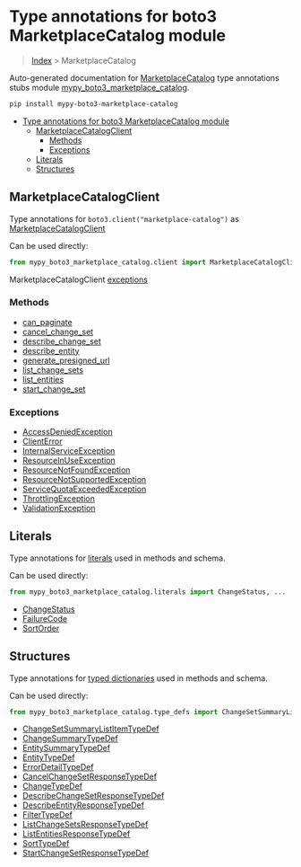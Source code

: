 # Type annotations for boto3 MarketplaceCatalog module

> [Index](../index.md) > MarketplaceCatalog

Auto-generated documentation for [MarketplaceCatalog](https://boto3.amazonaws.com/v1/documentation/api/latest/reference/services/marketplace-catalog.html#MarketplaceCatalog)
type annotations stubs module [mypy_boto3_marketplace_catalog](https://pypi.org/project/mypy-boto3-marketplace-catalog/).

```bash
pip install mypy-boto3-marketplace-catalog
```

- [Type annotations for boto3 MarketplaceCatalog module](#type-annotations-for-boto3-marketplacecatalog-module)
  - [MarketplaceCatalogClient](#marketplacecatalogclient)
    - [Methods](#methods)
    - [Exceptions](#exceptions)
  - [Literals](#literals)
  - [Structures](#structures)

## MarketplaceCatalogClient

Type annotations for  `boto3.client("marketplace-catalog")` as [MarketplaceCatalogClient](./client.md)

Can be used directly:

```python
from mypy_boto3_marketplace_catalog.client import MarketplaceCatalogClient
```


MarketplaceCatalogClient [exceptions](./client.md#exceptions)



### Methods
- [can_paginate](./client.md#can-paginate)
- [cancel_change_set](./client.md#cancel-change-set)
- [describe_change_set](./client.md#describe-change-set)
- [describe_entity](./client.md#describe-entity)
- [generate_presigned_url](./client.md#generate-presigned-url)
- [list_change_sets](./client.md#list-change-sets)
- [list_entities](./client.md#list-entities)
- [start_change_set](./client.md#start-change-set)




### Exceptions
- [AccessDeniedException](./client.md#accessdeniedexception)
- [ClientError](./client.md#clienterror)
- [InternalServiceException](./client.md#internalserviceexception)
- [ResourceInUseException](./client.md#resourceinuseexception)
- [ResourceNotFoundException](./client.md#resourcenotfoundexception)
- [ResourceNotSupportedException](./client.md#resourcenotsupportedexception)
- [ServiceQuotaExceededException](./client.md#servicequotaexceededexception)
- [ThrottlingException](./client.md#throttlingexception)
- [ValidationException](./client.md#validationexception)










## Literals

Type annotations for [literals](./literals.md) used in methods and schema.

Can be used directly:

```python
from mypy_boto3_marketplace_catalog.literals import ChangeStatus, ...
```

- [ChangeStatus](./literals.md#changestatus)
- [FailureCode](./literals.md#failurecode)
- [SortOrder](./literals.md#sortorder)




## Structures


Type annotations for [typed dictionaries](./type_defs.md) used in methods and schema.

Can be used directly:

```python
from mypy_boto3_marketplace_catalog.type_defs import ChangeSetSummaryListItemTypeDef, ...
```

- [ChangeSetSummaryListItemTypeDef](./type_defs.md#changesetsummarylistitemtypedef)
- [ChangeSummaryTypeDef](./type_defs.md#changesummarytypedef)
- [EntitySummaryTypeDef](./type_defs.md#entitysummarytypedef)
- [EntityTypeDef](./type_defs.md#entitytypedef)
- [ErrorDetailTypeDef](./type_defs.md#errordetailtypedef)
- [CancelChangeSetResponseTypeDef](./type_defs.md#cancelchangesetresponsetypedef)
- [ChangeTypeDef](./type_defs.md#changetypedef)
- [DescribeChangeSetResponseTypeDef](./type_defs.md#describechangesetresponsetypedef)
- [DescribeEntityResponseTypeDef](./type_defs.md#describeentityresponsetypedef)
- [FilterTypeDef](./type_defs.md#filtertypedef)
- [ListChangeSetsResponseTypeDef](./type_defs.md#listchangesetsresponsetypedef)
- [ListEntitiesResponseTypeDef](./type_defs.md#listentitiesresponsetypedef)
- [SortTypeDef](./type_defs.md#sorttypedef)
- [StartChangeSetResponseTypeDef](./type_defs.md#startchangesetresponsetypedef)
